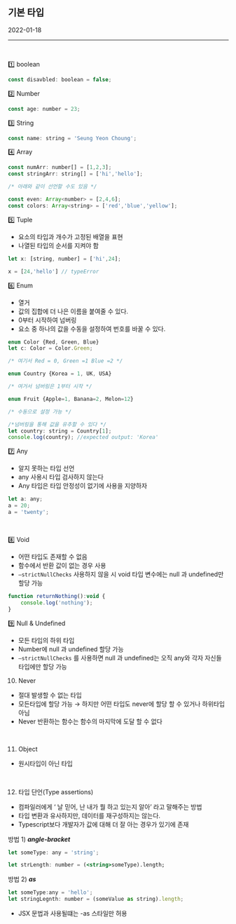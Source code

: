 기본 타입
---
2022-01-18

---
<br />

:one: boolean


```jsx
const disavbled: boolean = false;
```

:two: Number


```jsx
const age: number = 23;
```

:three: String



```jsx
const name: string = 'Seung Yeon Choung';
```

:four: Array


```jsx
const numArr: number[] = [1,2,3];
const stringArr: string[] = ['hi','hello'];

/* 아래와 같이 선언할 수도 있음 */

const even: Array<number> = [2,4,6];
const colors: Array<string> = ['red','blue','yellow'];

```

:five: Tuple


- 요소의 타입과 개수가 고정된 배열을 표현
- 나열된 타입의 순서를 지켜야 함

```jsx
let x: [string, number] = ['hi',24];

x = [24,'hello'] // typeError
```

:six: Enum

- 열거
- 값의 집합에 더 나은 이름을 붙여줄 수 있다.
- 0부터 시작하여 넘버링
- 요소 중 하나의 값을 수동을 설정하여 번호를 바꿀 수 있다.

```jsx
enum Color {Red, Green, Blue}
let c: Color = Color.Green;

/* 여기서 Red = 0, Green =1 Blue =2 */

enum Country {Korea = 1, UK, USA}

/* 여거서 넘버링은 1부터 시작 */

enum Fruit {Apple=1, Banana=2, Melon=12}

/* 수동으로 설정 가능 */

/*넘버링을 통해 값을 유추할 수 있다 */
let country: string = Country[1];
console.log(country); //expected output: 'Korea'
```

:seven: Any

- 알지 못하는 타입 선언
- any 사용시 타입 검사하지 않는다
- Any 타입은 타입 안정성이 없기에 사용을 지양하자

```jsx
let a: any;
a = 20;
a = 'twenty';
```
<br/>

:eight: Void

- 어떤 타입도 존재할 수 없음
- 함수에서 반환 값이 없는 경우 사용
- `—strictNullChecks` 사용하지 않을 시 void 타입 변수에는 null 과 undefined만 할당 가능

```jsx
function returnNothing():void {
	console.log('nothing');
}
```

:nine:  Null & Undefined


- 모든 타입의 하위 타입
- Number에 null 과 undefined 할당 가능
- `—strictNullChecks` 를 사용하면 null 과 undefined는 오직 any와 각자 자신들 타입에만 할당 가능


10.  Never


- 절대 발생할 수 없는 타입
- 모든타입에 할당 가능 → 하지만 어떤 타입도 never에 할당 할 수 있거나 하위타입 아님
- Never 반환하는 함수는 함수의 마지막에 도달 할 수 없다

<br />
 
11. Object

- 원시타입이 아닌 타입

<br />

12. 타입 단언(Type assertions)

- 컴파일러에게 ‘ 날 믿어, 난 내가 뭘 하고 있는지 알아’ 라고 말해주는 방법
- 타입 변환과 유사하지만, 데이터를 재구성하지는 않는다.
- Typescript보다 개발자가 값에 대해 더 잘 아는 경우가 있기에 존재

방법 1) _**angle-bracket**_

```jsx
let someType: any = 'string';

let strLength: number = (<string>someType).length;
```

방법 2) _**as**_

```jsx
let someType:any = 'hello';
let stringLegnth: number = (someValue as string).length;
```

- JSX 문법과 사용될떄는  -as 스타일만 허용